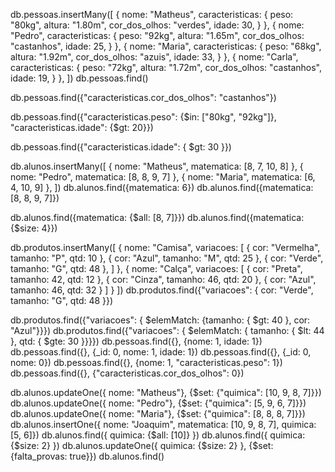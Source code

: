 db.pessoas.insertMany([ { nome: "Matheus", caracteristicas: { peso: "80kg", altura: "1.80m", cor_dos_olhos: "verdes", idade: 30, } }, { nome: "Pedro", caracteristicas: { peso: "92kg", altura: "1.65m", cor_dos_olhos: "castanhos", idade: 25, } }, { nome: "Maria", caracteristicas: { peso: "68kg", altura: "1.92m", cor_dos_olhos: "azuis", idade: 33, } }, { nome: "Carla", caracteristicas: { peso: "72kg", altura: "1.72m", cor_dos_olhos: "castanhos", idade: 19, } }, ])
db.pessoas.find()

db.pessoas.find({"caracteristicas.cor_dos_olhos": "castanhos"})

db.pessoas.find({"caracteristicas.peso": {$in: ["80kg", "92kg"]}, "caracteristicas.idade": {$gt: 20}})

db.pessoas.find({"caracteristicas.idade": { $gt: 30 }})


db.alunos.insertMany([ { nome: "Matheus", matematica: [8, 7, 10, 8] }, { nome: "Pedro", matematica: [8, 8, 9, 7] }, { nome: "Maria", matematica: [6, 4, 10, 9] }, ])
db.alunos.find({matematica: 6})
db.alunos.find({matematica: [8, 8, 9, 7]})

db.alunos.find({matematica: {$all: [8, 7]}})
db.alunos.find({matematica: {$size: 4}})

db.produtos.insertMany([ { nome: "Camisa", variacoes: [ { cor: "Vermelha", tamanho: "P", qtd: 10 }, { cor: "Azul", tamanho: "M", qtd: 25 }, { cor: "Verde", tamanho: "G", qtd: 48 }, ] }, { nome: "Calça", variacoes: [ { cor: "Preta", tamanho: 42, qtd: 12 }, { cor: "Cinza", tamanho: 46, qtd: 20 }, { cor: "Azul", tamanho: 46, qtd: 32 } ] } ])
db.produtos.find({"variacoes": { cor: "Verde", tamanho: "G", qtd: 48 }})

db.produtos.find({"variacoes": { $elemMatch: {tamanho: { $gt: 40 }, cor: "Azul"}}})
db.produtos.find({"variacoes": { $elemMatch: { tamanho: { $lt: 44 }, qtd: { $gte: 30 }}}})
db.pessoas.find({}, {nome: 1, idade: 1})
db.pessoas.find({}, {_id: 0, nome: 1, idade: 1})
db.pessoas.find({}, {_id: 0, nome: 0})
db.pessoas.find({}, {nome: 1, "caracteristicas.peso": 1})
db.pessoas.find({}, {"caracteristicas.cor_dos_olhos": 0})

db.alunos.updateOne({ nome: "Matheus"}, {$set: {"quimica": [10, 9, 8, 7]}})
db.alunos.updateOne({ nome: "Pedro"}, {$set: {"quimica": [5, 9, 6, 7]}})
db.alunos.updateOne({ nome: "Maria"}, {$set: {"quimica": [8, 8, 8, 7]}})
db.alunos.insertOne({ nome: "Joaquim", matematica: [10, 9, 8, 7], quimica: [5, 6]})
db.alunos.find({ quimica: {$all: [10]} })
db.alunos.find({ quimica: {$size: 2} })
db.alunos.updateOne({ quimica: {$size: 2} }, {$set: {falta_provas: true}})
db.alunos.find()

